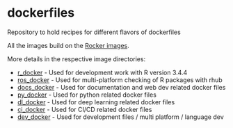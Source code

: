 # dockerfiles
Repository to hold recipes for different flavors of dockerfiles

All the images build on the [Rocker images](https://www.rocker-project.org/images/).

More details in the respective image directories:

- [r_docker](https://gitlab.com/mascaaj/dockerfiles/r_docker/) - Used for development work with R version 3.4.4
- [ros_docker](https://gitlab.com/mascaaj/dockerfiles/ros_docker/) - Used for multi-platform checking of R packages with rhub
- [docs_docker](https://gitlab.com/mascaaj/dockerfiles/docs_docker/) - Used for documentation and web dev related docker files
- [py_docker](https://gitlab.com/mascaaj/dockerfiles/py_docker/) - Used for python related docker files
- [dl_docker](https://gitlab.com/mascaaj/dockerfiles/dl_docker/) - Used for deep learning related docker files
- [ci_docker](https://gitlab.com/mascaaj/dockerfiles/ci_docker/) - Used for CI/CD related docker files
- [dev_docker](https://gitlab.com/mascaaj/dockerfiles/dev_docker/) - Used for development files / multi platform / language dev

